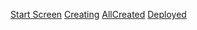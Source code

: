 [Start Screen](./images/StartScreen.png)
[Creating](./images/creating.png)
[AllCreated](./images/allcreated.png)
[Deployed](./images/deployed.png)
